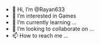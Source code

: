 - 👋 Hi, I’m @Rayan633
- 👀 I’m interested in Games
- 🌱 I’m currently learning ...
- 💞️ I’m looking to collaborate on ...
- 📫 How to reach me ...

<!---
Rayan633/Rayan633 is a ✨ special ✨ repository because its `README.md` (this file) appears on your GitHub profile.
You can click the Preview link to take a look at your changes.
--->
